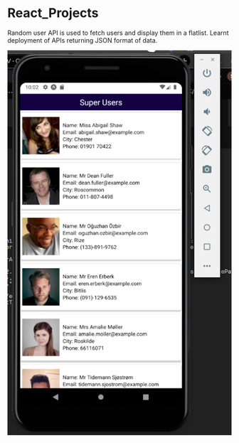 # React_Projects
Random user API is used to fetch users and display them in a flatlist. 
Learnt deployment of APIs returning JSON format of data.

![alt users](https://github.com/GeekyGeek3371/React_Projects/blob/main/screenshot/userr.png?raw=true)

